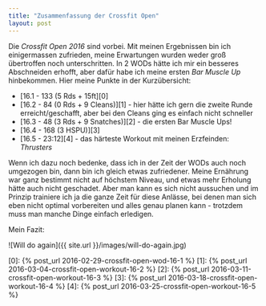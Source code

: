 ```yaml
---
title: "Zusammenfassung der Crossfit Open"
layout: post
---
```

Die *Crossfit Open 2016* sind vorbei. Mit meinen Ergebnissen bin ich einigermassen zufrieden, meine Erwartungen wurden weder groß übertroffen noch unterschritten. In 2 WODs hätte ich mir ein besseres Abschneiden erhofft, aber dafür habe ich meine ersten *Bar Muscle Up* hinbekommen. Hier meine Punkte in der Kurzübersicht:

  * [16.1 - 133 (5 Rds + 15ft][0]
  * [16.2 - 84 (0 Rds + 9 Cleans)][1] - hier hätte ich gern die zweite Runde erreicht/geschafft, aber bei den Cleans ging es einfach nicht schneller
  * [16.3 - 48 (3 Rds + 9 Snatches)][2] - die ersten Bar Muscle Ups!
  * [16.4 - 168 (3 HSPU)][3]
  * [16.5 - 23:12][4] - das härteste Workout mit meinen Erzfeinden: *Thrusters*

Wenn ich dazu noch bedenke, dass ich in der Zeit der WODs auch noch umgezogen bin, dann bin ich gleich etwas zufriedener. Meine Ernährung war ganz bestimmt nicht auf höchstem Niveau, und etwas mehr Erholung hätte auch nicht geschadet. Aber man kann es sich nicht aussuchen und im Prinzip trainiere ich ja die ganze Zeit für diese Anlässe, bei denen man sich eben nicht optimal vorbereiten und alles genau planen kann - trotzdem muss man manche Dinge einfach erledigen.

Mein Fazit:

![Will do again]({{ site.url }}/images/will-do-again.jpg)

[0]: {% post_url 2016-02-29-crossfit-open-wod-16-1 %}
[1]: {% post_url 2016-03-04-crossfit-open-workout-16-2 %}
[2]: {% post_url 2016-03-11-crossfit-open-workout-16-3 %}
[3]: {% post_url 2016-03-18-crossfit-open-workout-16-4 %}
[4]: {% post_url 2016-03-25-crossfit-open-workout-16-5 %}


